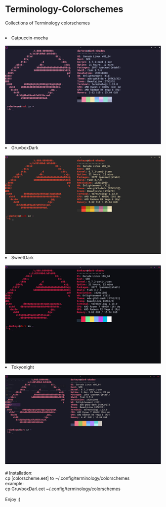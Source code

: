 # Terminology-Colorschemes
Collections of Terminology colorschemes
<br/>
<br/>
<li>Catpuccin-mocha</li>
<br/>
<img src="https://github.com/EliaHKM/Terminology-Colorschemes/blob/main/screenshots/Catppuccin.jpg">
<br/>
<li>GruvboxDark</li>
<br/>
<img src="https://github.com/EliaHKM/Terminology-Colorschemes/blob/main/screenshots/Gruvbox.jpg">
<br/>
<li>SweetDark </li>
<br/>
<img src="https://github.com/EliaHKM/Terminology-Colorschemes/blob/main/screenshots/sweetdark.jpg"> 
<br/>
<li>Tokyonight</li>
<br/>
<img src="https://github.com/EliaHKM/Terminology-Colorschemes/blob/main/screenshots/Tokyonight.jpg">
<br/>
<br/>
# Installation:
<br/>
cp [colorscheme.eet] to ~/.config/terminology/colorschemes
<br/>
example:
<br/>
cp GruvboxDarl.eet ~/.config/terminology/colorschemes
<br/>
<br/>
Enjoy ;)



